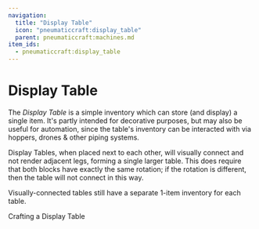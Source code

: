 ```yaml
---
navigation:
  title: "Display Table"
  icon: "pneumaticcraft:display_table"
  parent: pneumaticcraft:machines.md
item_ids:
  - pneumaticcraft:display_table
---
```


# Display Table

The *Display Table* is a simple inventory which can store (and display) a single item. It's partly intended for decorative purposes, but may also be useful for automation, since the table's inventory can be interacted with via hoppers, drones & other piping systems.

Display Tables, when placed next to each other, will visually connect and not render adjacent legs, forming a single larger table. This does require that both blocks have exactly the same rotation; if the rotation is different, then the table will not connect in this way.

Visually-connected tables still have a separate 1-item inventory for each table.

Crafting a Display Table

<Recipe id="pneumaticcraft:display_table" />


